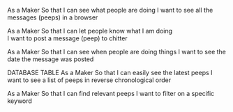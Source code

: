 As a Maker
So that I can see what people are doing
I want to see all the messages (peeps)
in a browser

As a Maker
So that I can let people know what I am doing  
I want to post a message (peep) to chitter

As a Maker
So that I can see when people are doing things
I want to see the date the message was posted





DATABASE TABLE
As a Maker
So that I can easily see the latest peeps
I want to see a list of peeps in reverse chronological order


As a Maker
So that I can find relevant peeps
I want to filter on a specific keyword